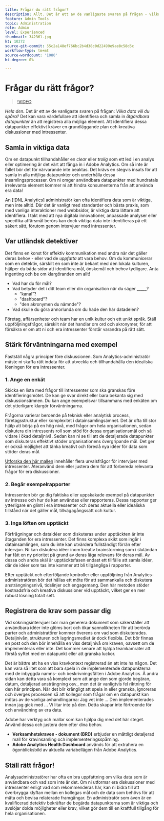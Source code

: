 ```yaml
---
title: Frågar du rätt frågor?
description: Allt. Det är ett av de vanligaste svaren på frågan - vilka data vill du spåra? Det kan vara mer värdefullt att identifiera och samla in åtgärdbara datapunkter än att registrera alla möjliga element. Att identifiera dessa datapunkter effektivt kräver en grundläggande plan och kreativa diskussioner med intressenter.
feature: Admin Tools
topic: Administration
role: Admin
level: Experienced
thumbnail: 342361.jpg
kt: 10272
source-git-commit: 55c2a148ef766bc2b4d38c0d22490e9ae8c58d5c
workflow-type: tm+mt
source-wordcount: '1080'
ht-degree: 0%

---
```



# Frågar du rätt frågor?

>[!VIDEO](https://video.tv.adobe.com/v/342361/?quality=12&learn=on)

_Hela den_. Det är ett av de vanligaste svaren på frågan: _Vilka data vill du spåra?_ Det kan vara värdefullare att identifiera och samla in _åtgärdbara datapunkter_ än att registrera alla möjliga element. Att identifiera dessa datapunkter effektivt kräver en grundläggande plan och kreativa diskussioner med intressenter.

## Samla in viktiga data

Om en datapunkt tillhandahåller en _clear_ eller _trolig_ som ett led i en analys eller optimering är det värt att fånga in i Adobe Analytics. Om så inte är fallet bör det för närvarande inte beaktas. Det krävs en stegvis insats för att samla in alla möjliga datapunkter och underhålla dessa insamlingsprocesser. Om ni omger användbara datapunkter med hundratals irrelevanta element kommer ni att hindra konsumenterna från att använda era data!

An [!DNL Analytics] administratör kan ofta identifiera data som är viktiga, men inte alltid. Där det är vanligt med standarder och bästa praxis, som med vanliga interaktioner med webbsidor, är viktiga data lättare att identifiera. I takt med att nya digitala innovationer, anpassade analyser eller specifika affärsmål berörs kan dock viktiga data inte identifieras på ett säkert sätt, förutom genom intervjuer med intressenter.

## Var utländsk detektiver

Det finns en konst för effektiv kommunikation med andra när det gäller deras behov - eller vad de _uppfatta_ att vara behov. Om du kommunicerar som en detektiv, särskilt en som inte är bekant med den lokala kulturen, hjälper du båda sidor att identifiera mål, önskemål och behov tydligare. Anta ingenting och be om klargöranden om allt!

* Vad har du för mål?
* Vad betyder det i ditt team eller din organisation när du säger _____?
   * “kanal”?
   * &quot;dashboard&quot;?
   * &quot;den akronymen du nämnde&quot;?
* Vad skulle du göra annorlunda om du hade den här datadelen?

Företag, affärsenheter och team har en unik kultur och ett unikt språk. Ställ uppföljningsfrågor, särskilt när det handlar om ord och akronymer, för att försäkra er om att ni och era intressenter förstår varandra på rätt sätt.

## Stärk förväntningarna med exempel

Fastställ några principer före diskussionen. Som Analytics-administratör måste ni skaffa rätt indata för att utveckla och tillhandahålla den idealiska lösningen för era intressenter.

### 1. Ange en enkät

Skicka en lista med frågor till intressenter som ska granskas före identifieringsmötet. De kan ge svar direkt eller bara bekanta sig med diskussionsämnen. Du kan ange exempelsvar tillsammans med enkäten om det ytterligare klargör förväntningarna.

Frågorna varierar beroende på teknisk eller analytisk process, företagsstruktur eller komplexitet i datainsamlingsämnet. Det är ofta till stor hjälp att börja på en hög nivå, med frågor om hela organisationen, sedan diskutera din intressents roll som stöd för dessa organisationsmål och så vidare i ökad detaljnivå. Sedan kan ni se till att de detaljerade datapunkter som diskuteras effektivt stöder organisationens övergripande mål. Det ger er också möjlighet att tänka kreativt och föreslå nya idéer för data som stöder deras mål.

[Utforska den här mallen](assets/stakeholder-questionnaire.pdf) innehåller flera urvalsfrågor för intervjuer med intressenter. Återanvänd dem eller justera dem för att förbereda relevanta frågor för era diskussioner.

### 2. Begär exempelrapporter

Intressenten bör ge dig faktiska eller uppskakade exempel på datapunkter av intresse och hur de kan användas eller rapporteras. Dessa rapporter ger ytterligare en glimt i era intressenter och deras aktuella eller idealiska tillstånd när det gäller mål, tillvägagångssätt och kultur.

### 3. Inga löften om upptäckt

Förfrågningar och dataidéer som diskuteras under upptäckten är inte åtaganden för era intressenter. Det finns komplexa skikt som ingår i datainsamlingen, som du inte kan utvärdera fullständigt förrän efter intervjun. Ni kan diskutera idéer inom kreativ brainstorming som i slutändan har fått en ny prioritet på grund av deras låga relevans för deras mål. Av dessa och andra skäl är upptäcktsfasen endast ett tillfälle att samla idéer, där de idéer som tas inte kommer att bli tillgängliga i rapporter.

Efter upptäckt och efterföljande kontroller eller uppföljning från Analytics-administratören bör det hållas ett möte för att sammankalla och diskutera ansträngningsnivå, tidslinjer och engagemang. Den här metoden stöder kostnadsfria och kreativa diskussioner vid upptäckt, vilket ger en mer robust lösning totalt sett.

## Registrera de krav som passar dig

Vid sökningsintervjuer bör man generera dokument som säkerställer att användbara idéer inte glöms bort och ökar sannolikheten för att berörda parter och administratörer kommer överens om vad som diskuterades. Detaljnivån, strukturen och lagringsmediet är dock flexibla. Det bör finnas en post och den bör innehålla en viss detaljnivå om kraven, oavsett om de implementeras eller inte. Det kommer senare att hjälpa teamkamrater att förstå syftet med en datapunkt eller att granska luckor.

Det är bättre att ha en viss kravkontext registrerad än att inte ha någon. Det kan vara så litet som att bara spela in de implementerade datapunkterna med de inbyggda namns- och beskrivningsfälten i Adobe Analytics. Å andra sidan kan detta vara så komplext som att ange den som gjorde begäran, datum, detaljerad ansträngning osv., men det är vanligtvis fel riktning för den här principen. När det blir krångligt att spela in eller granska, ignoreras och överges processen så att kollegor som frågar om en datapunkt kan mötas av de vanliga avhandlingarna: Jag vet inte ... Den implementerades innan jag gick med ... Vi litar inte på den. Detta skapar inte förtroende för och användning av era data.

Adobe har verktyg och mallar som kan hjälpa dig med det här steget. Använd dessa och justera dem efter dina behov.

* **Verksamhetskraven - dokument (BRD)** erbjuder en måttligt detaljerad mall för kravinsamling och implementeringsspårning.
* **Adobe Analytics Health Dashboard** används för att extrahera en ögonblicksbild av aktuella variabellägen från Adobe Analytics.

## Ställ rätt frågor!

Analysadministratörer har ofta en bra uppfattning om vilka data som är användbara och vad som inte är det. Om ni utformar era diskussioner med intressenter enligt vad som rekommenderas här, kan ni bidra till att överbrygga klyftan mellan en kollegas mål och de data som behövs för att mäta och bevisa relaterade framgångar. En administratör som även är en kvalificerad detektiv bekräftar de begärda datapunkterna som är viktiga och avslöjar dolda möjligheter eller krav, vilket gör dem till en kraftfull tillgång för hela organisationen.

